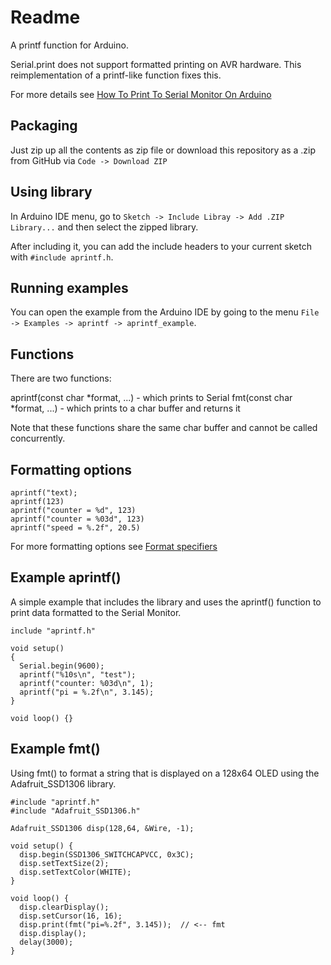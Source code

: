 # Readme

A printf function for Arduino.

Serial.print does not support formatted printing
on AVR hardware. This reimplementation of a printf-like
function fixes this.

For more details see 
[How To Print To Serial Monitor On Arduino](https://www.makerguides.com/how-to-print-to-serial-monitor-on-arduino/)


## Packaging

Just zip up all the contents as zip file or download this repository as a .zip from GitHub via
`Code -> Download ZIP`

## Using library

In Arduino IDE menu, go to `Sketch -> Include Libray -> Add .ZIP Library...` and then select the zipped library.

After including it, you can add the include headers to your current sketch with `#include aprintf.h`.

## Running examples

You can open the example from the Arduino IDE by going to the menu `File -> Examples -> aprintf -> aprintf_example`.


## Functions

There are two functions:

aprintf(const char *format, ...) - which prints to Serial
fmt(const char *format, ...) - which prints to a char buffer and returns it

Note that these functions share the same char buffer
and cannot be called concurrently.


## Formatting options

```
aprintf("text);
aprintf(123)
aprintf("counter = %d", 123)
aprintf("counter = %03d", 123)
aprintf("speed = %.2f", 20.5)
```

For more formatting options see [Format specifiers](https://cplusplus.com/reference/cstdio/printf/)


## Example aprintf()

A simple example that includes the library
and uses the aprintf() function to print
data formatted to the Serial Monitor.

```
include "aprintf.h"

void setup()
{
  Serial.begin(9600);
  aprintf("%10s\n", "test");
  aprintf("counter: %03d\n", 1);
  aprintf("pi = %.2f\n", 3.145);
}

void loop() {}
```


## Example fmt()

Using fmt() to format a string that is displayed
on a 128x64 OLED using the Adafruit_SSD1306 library.

```
#include "aprintf.h"
#include "Adafruit_SSD1306.h"

Adafruit_SSD1306 disp(128,64, &Wire, -1);

void setup() {
  disp.begin(SSD1306_SWITCHCAPVCC, 0x3C);
  disp.setTextSize(2);
  disp.setTextColor(WHITE);   
}

void loop() {
  disp.clearDisplay();
  disp.setCursor(16, 16);
  disp.print(fmt("pi=%.2f", 3.145));  // <-- fmt
  disp.display();
  delay(3000);
}
```
